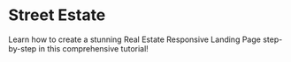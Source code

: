 # Street Estate
Learn how to create a stunning Real Estate Responsive Landing Page step-by-step in this comprehensive tutorial!
